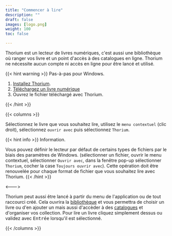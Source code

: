 ```yaml
---
title: "Commencer à lire"
description: ""
draft: false
images: [logo.png]
weight: 100
toc: false

---
```


Thorium est un lecteur de livres numériques, c'est aussi une bibliothèque où ranger vos livre et un point d'accès à des catalogues en ligne. Thorium ne nécessite aucun compte ni accès en ligne pour être lancé et utilisé.


{{< hint warning >}} 
Pas-à-pas pour Windows.

1. [Installez Thorium](https://www.edrlab.org/software/thorium-reader/github/win10).
2. [Téléchargez un livre numérique](https://www.010101book.net/fr/epub/le_livre_010101_1971_2015_marie_lebert.epub)
3. Ouvrez le fichier téléchargé avec Thorium.

{{< /hint >}}


{{< columns >}}

Sélectionnez le livre que vous souhaitez lire, utilisez le `menu contextuel` (clic droit), sélectionnez `ouvrir avec` puis sélectionnez `Thorium`. 

{{< hint info >}} 
Information.

Vous pouvez définir le lecteur par défaut de certains types de fichiers par le biais des paramètres de Windows. 
(sélectionner un fichier, ouvrir le menu contextuel, sélectionner `Ouvrir avec`, dans la fenêtre pop-up sélectionner `Thorium`, cocher la case `Toujours ouvrir avec`). Cette opération doit être renouvelée pour chaque format de fichier que vous souhaitez lire avec Thorium.
{{< /hint >}}

<--->

Thorium peut aussi être lancé à partir du menu de l'application ou de tout raccourci créé. Cela ouvrira la [bibliothèque](220_organizing/221_libraries) et vous permettra de choisir un livre ou d'en ajouter un mais aussi d'accèder à des [catalogues](220_organizing/222_catalogs) et d'organiser vos collection. Pour lire un livre cliquez simplement dessus ou validez avec <kbd>Entrée</kbd> lorsqu'il est sélectionné.

{{< /columns >}}